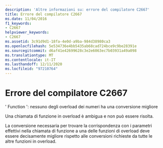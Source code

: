 ```yaml
---
description: 'Altre informazioni su: errore del compilatore C2667'
title: Errore del compilatore C2667
ms.date: 11/04/2016
f1_keywords:
- C2667
helpviewer_keywords:
- C2667
ms.assetid: 3c91d9d1-18fa-4e0d-a9ba-984d38980ca3
ms.openlocfilehash: 5e534736e4bb5435ab68cad724bce9c9be28391e
ms.sourcegitcommit: d6af41e42699628c3e2e6063ec7b03931a49a098
ms.translationtype: MT
ms.contentlocale: it-IT
ms.lasthandoff: 12/11/2020
ms.locfileid: "97210764"
---
```

# <a name="compiler-error-c2667"></a>Errore del compilatore C2667

' Function ': nessuno degli overload dei numeri ha una conversione migliore

Una chiamata di funzione in overload è ambigua e non può essere risolta.

La conversione necessaria per trovare la corrispondenza con i parametri effettivi nella chiamata di funzione a una delle funzioni di overload deve essere decisamente migliore rispetto alle conversioni richieste da tutte le altre funzioni in overload.
